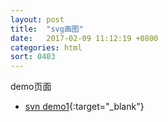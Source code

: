 ```yaml
---
layout: post
title:  "svg画图"
date:   2017-02-09 11:12:19 +0800
categories: html
sort: 0403
---
```

demo页面

- [svn demo1](/widget/svg/demo1.html){:target="_blank"}
